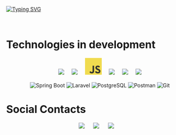 
[![Typing SVG](https://readme-typing-svg.herokuapp.com/?color=B0BEC5&size=35&center=true&vCenter=true&width=1000&lines=HELLO,+MY+NAME+is+João+G;I'm+18+years+old;I+am+from+Cuiaba,+MT;I+study+analysis+and+systems+development+at+FATEC;Be+Welcome!+:%29)](https://git.io/typing-svg)

<br>

# Technologies in development

<div align="center">
    <img src="https://cdn.jsdelivr.net/gh/devicons/devicon@latest/icons/html5/html5-original.svg" height="45px"/>&nbsp;&nbsp;&nbsp;&nbsp;
    <img src="https://cdn.jsdelivr.net/gh/devicons/devicon@latest/icons/css3/css3-original.svg" height="45px"/>&nbsp;&nbsp;&nbsp;&nbsp;
    <img alt="JS" title="JavaScript" width="45px" src="https://raw.githubusercontent.com/github/explore/master/topics/javascript/javascript.png" />&nbsp;&nbsp;&nbsp;&nbsp;
    <img src="https://cdn.jsdelivr.net/gh/devicons/devicon@latest/icons/java/java-original.svg" height="50px"/>&nbsp;&nbsp;&nbsp;&nbsp;
    <img src="https://cdn.jsdelivr.net/gh/devicons/devicon@latest/icons/php/php-original.svg" height="50px"/>&nbsp;&nbsp;&nbsp;&nbsp;
    <img src="https://cdn.jsdelivr.net/gh/devicons/devicon@latest/icons/sqldeveloper/sqldeveloper-original.svg" height="50px" />
</div>

<br>

<div align="center">
    <img src="https://img.shields.io/badge/-Spring%20Boot-6DB33F?style=flat&logo=springboot&logoColor=white&background=000000" alt="Spring Boot">
    <img src="https://img.shields.io/badge/-Laravel-E74430?style=flat&logo=laravel&logoColor=white&background=000000" alt="Laravel">
    <img src="https://img.shields.io/badge/-PostgreSQL-333333?style=flat&logo=postgresql" alt="PostgreSQL">
    <img src="https://img.shields.io/badge/-Postman-333333?style=flat&logo=postman" alt="Postman">
    <img src="https://img.shields.io/badge/-Git-333333?style=flat&logo=git" alt="Git">
</div>

# Social Contacts

<div align="center">
    <a href="https://www.linkedin.com/in/joaobotoni/"><img src="https://cdn2.iconfinder.com/data/icons/social-media-2285/512/1_Linkedin_unofficial_colored_svg-128.png" width="40"></a> &nbsp;&nbsp;&nbsp;&nbsp;
    <a href="https://www.instagram.com/joaobotoni/"><img src="https://cdn2.iconfinder.com/data/icons/social-icons-33/128/Instagram-128.png" width="40"></a> &nbsp;&nbsp;&nbsp;&nbsp;
    <a href="mailto:joaobotoni@hotmail.com"><img src="https://cdn4.iconfinder.com/data/icons/social-media-logos-6/512/74-outlook-1024.png" width="40"></a> &nbsp;&nbsp;&nbsp;&nbsp;
</div>
